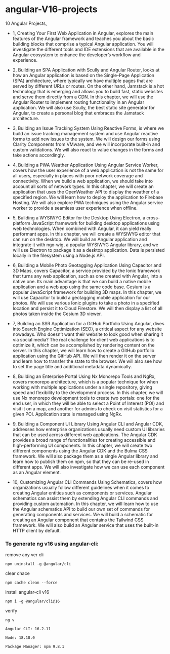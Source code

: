 # angular-V16-projects

10 Angular Projects,

- 1, Creating Your First Web Application in Angular, explores the main features of the Angular framework and teaches you about the basic building blocks that comprise a typical Angular application. You will investigate the different tools and IDE extensions that are available in the Angular ecosystem to enhance the developer’s workflow and experience.

- 2, Building an SPA Application with Scully and Angular Router, looks at how an Angular application is based on the Single-Page Application (SPA) architecture, where typically we have multiple pages that are served by different URLs or routes. On the other hand, Jamstack is a hot technology that is emerging and allows you to build fast, static websites and serve them directly from a CDN. In this chapter, we will use the Angular Router to implement routing functionality in an Angular application. We will also use Scully, the best static site generator for Angular, to create a personal blog that embraces the Jamstack architecture.

- 3, Building an Issue Tracking System Using Reactive Forms, is where we build an issue tracking management system and use Angular reactive forms to add new issues to the system. We will design our forms using Clarity Components from VMware, and we will incorporate built-in and custom validations. We will also react to value changes in the forms and take actions accordingly.

- 4, Building a PWA Weather Application Using Angular Service Worker, covers how the user experience of a web application is not the same for all users, especially in places with poor network coverage and connectivity. When we build a web application, we should take into account all sorts of network types. In this chapter, we will create an application that uses the OpenWeather API to display the weather of a specified region. We will learn how to deploy the application to Firebase Hosting. We will also explore PWA techniques using the Angular service worker to provide a seamless user experience when offline.

- 5, Building a WYSIWYG Editor for the Desktop Using Electron, a cross-platform JavaScript framework for building desktop applications using web technologies. When combined with Angular, it can yield really performant apps. In this chapter, we will create a WYSIWYG editor that can run on the desktop. We will build an Angular application and integrate it with ngx-wig, a popular WYSIWYG Angular library, and we will use Electron to package it as a desktop application. Data is persisted locally in the filesystem using a Node.js API.

- 6, Building a Mobile Photo Geotagging Application Using Capacitor and 3D Maps, covers Capacitor, a service provided by the Ionic framework that turns any web application, such as one created with Angular, into a native one. Its main advantage is that we can build a native mobile application and a web app using the same code base. Cesium is a popular JavaScript framework for building 3D maps. In this chapter, we will use Capacitor to build a geotagging mobile application for our photos. We will use various Ionic plugins to take a photo in a specified location and persist it to Cloud Firestore. We will then display a list of all photos taken inside the Cesium 3D viewer.

- 7, Building an SSR Application for a GitHub Portfolio Using Angular, dives into Search Engine Optimization (SEO), a critical aspect for any website nowadays. Who doesn’t want their website to look good when sharing it via social media? The real challenge for client web applications is to optimize it, which can be accomplished by rendering content on the server. In this chapter, we will learn how to create a GitHub portfolio application using the GitHub API. We will then render it on the server and learn how to transfer the state to the browser. We will also see how to set the page title and additional metadata dynamically.

- 8, Building an Enterprise Portal Using Nx Monorepo Tools and NgRx, covers monorepo architecture, which is a popular technique for when working with multiple applications under a single repository, giving speed and flexibility to the development process. In this chapter, we will use Nx monorepo development tools to create two portals: one for the end user, in which they will be able to select a Point of Interest (POI) and visit it on a map, and another for admins to check on visit statistics for a given POI. Application state is managed using NgRx.

- 9, Building a Component UI Library Using Angular CLI and Angular CDK, addresses how enterprise organizations usually need custom UI libraries that can be used across different web applications. The Angular CDK provides a broad range of functionalities for creating accessible and high-performing UI components. In this chapter, we will create two different components using the Angular CDK and the Bulma CSS framework. We will also package them as a single Angular library and learn how to publish them on npm, so that they can be re-used in different apps. We will also investigate how we can use each component as an Angular element.

- 10, Customizing Angular CLI Commands Using Schematics, covers how organizations usually follow different guidelines when it comes to creating Angular entities such as components or services. Angular schematics can assist them by extending Angular CLI commands and providing custom automation. In this chapter, we will learn how to use the Angular schematics API to build our own set of commands for generating components and services. We will build a schematic for creating an Angular component that contains the Tailwind CSS framework. We will also build an Angular service that uses the built-in HTTP client by default.


### To generate ng v16 using angular-cli:

remove any ver cli

`npm uninstall -g @angular/cli`

clear chace

`npm cache clean --force`

install angular-cli v16

`npm i -g @angular/cli@16`

verify

`ng v`

```
Angular CLI: 16.2.11

Node: 18.18.0

Package Manager: npm 9.8.1
```